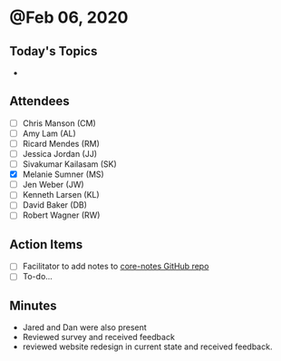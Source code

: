 # @Feb 06, 2020

## Today's Topics

- 

## Attendees

- [ ]  Chris Manson (CM)
- [ ]  Amy Lam (AL)
- [ ]  Ricard Mendes (RM)
- [ ]  Jessica Jordan (JJ)
- [ ]  Sivakumar Kailasam (SK)
- [x]  Melanie Sumner (MS)
- [ ]  Jen Weber (JW)
- [ ]  Kenneth Larsen (KL)
- [ ]  David Baker (DB)
- [ ]  Robert Wagner (RW)

## Action Items

- [ ]  Facilitator to add notes to [core-notes GitHub repo](https://github.com/emberjs/core-notes/)
- [ ]  To-do...

## Minutes

- Jared and Dan were also present
- Reviewed survey and received feedback
- reviewed website redesign in current state and received feedback.
